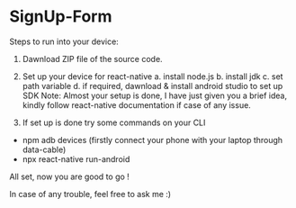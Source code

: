 # SignUp-Form

Steps to run into your device:
1. Dawnload ZIP file of the source code.
2. Set up your device for react-native
  a. install node.js
  b. install jdk
  c. set path variable
  d. if required, dawnload & install android studio to set up SDK 
  Note: Almost your setup is done, I have just given you a brief idea, kindly follow react-native documentation if case of any issue.
  
3. If set up is done try some commands on your CLI
- npm adb devices (firstly connect your phone with your laptop through data-cable)
- npx react-native run-android 

All set, now you are good to go !

In case of any trouble, feel free to ask me :)
